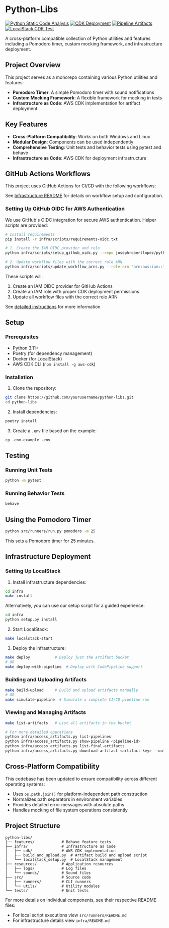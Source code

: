 # Python-Libs

[![Python Static Code Analysis](https://github.com/josephrobertlopez/python-libs/actions/workflows/code-analysis.yml/badge.svg)](https://github.com/josephrobertlopez/python-libs/actions/workflows/code-analysis.yml)
[![CDK Deployment](https://github.com/josephrobertlopez/python-libs/actions/workflows/cdk-deployment.yml/badge.svg)](https://github.com/josephrobertlopez/python-libs/actions/workflows/cdk-deployment.yml)
[![Pipeline Artifacts](https://github.com/josephrobertlopez/python-libs/actions/workflows/pipeline-artifacts.yml/badge.svg)](https://github.com/josephrobertlopez/python-libs/actions/workflows/pipeline-artifacts.yml)
[![LocalStack CDK Test](https://github.com/josephrobertlopez/python-libs/actions/workflows/localstack-test.yml/badge.svg)](https://github.com/josephrobertlopez/python-libs/actions/workflows/localstack-test.yml)

A cross-platform compatible collection of Python utilities and features including a Pomodoro timer, custom mocking framework, and infrastructure deployment.

## Project Overview

This project serves as a monorepo containing various Python utilities and features:

- **Pomodoro Timer**: A simple Pomodoro timer with sound notifications
- **Custom Mocking Framework**: A flexible framework for mocking in tests
- **Infrastructure as Code**: AWS CDK implementation for artifact deployment

## Key Features

- **Cross-Platform Compatibility**: Works on both Windows and Linux
- **Modular Design**: Components can be used independently
- **Comprehensive Testing**: Unit tests and behavior tests using pytest and behave
- **Infrastructure as Code**: AWS CDK for deployment infrastructure

## GitHub Actions Workflows

This project uses GitHub Actions for CI/CD with the following workflows:

See [Infrastructure README](./infra/README.md) for details on workflow setup and configuration.

### Setting Up GitHub OIDC for AWS Authentication

We use GitHub's OIDC integration for secure AWS authentication. Helper scripts are provided:

```bash
# Install requirements
pip install -r infra/scripts/requirements-oidc.txt

# 1. Create the IAM OIDC provider and role
python infra/scripts/setup_github_oidc.py --repo josephrobertlopez/python-libs --account-id 123456789012

# 2. Update workflow files with the correct role ARN
python infra/scripts/update_workflow_arns.py --role-arn "arn:aws:iam::123456789012:role/GitHubActionsCDKRole"
```

These scripts will:
1. Create an IAM OIDC provider for GitHub Actions
2. Create an IAM role with proper CDK deployment permissions
3. Update all workflow files with the correct role ARN

See [detailed instructions](./infra/docs/github-actions-integration.md#important-note-on-role-arn) for more information.

## Setup

### Prerequisites

- Python 3.11+
- Poetry (for dependency management)
- Docker (for LocalStack)
- AWS CDK CLI (`npm install -g aws-cdk`)

### Installation

1. Clone the repository:

```bash
git clone https://github.com/yourusername/python-libs.git
cd python-libs
```

2. Install dependencies:

```bash
poetry install
```

3. Create a `.env` file based on the example:

```bash
cp .env.example .env
```

## Testing

### Running Unit Tests

```bash
python -m pytest
```

### Running Behavior Tests

```bash
behave
```

## Using the Pomodoro Timer

```bash
python src/runners/run.py pomodoro -m 25
```

This sets a Pomodoro timer for 25 minutes.

## Infrastructure Deployment

### Setting Up LocalStack

1. Install infrastructure dependencies:

```bash
cd infra
make install
```

Alternatively, you can use our setup script for a guided experience:

```bash
cd infra
python setup.py install
```

2. Start LocalStack:

```bash
make localstack-start
```

3. Deploy the infrastructure:

```bash
make deploy           # Deploy just the artifact bucket
# OR
make deploy-with-pipeline  # Deploy with CodePipeline support
```

### Building and Uploading Artifacts

```bash
make build-upload     # Build and upload artifacts manually
# OR
make simulate-pipeline  # Simulate a complete CI/CD pipeline run
```

### Viewing and Managing Artifacts

```bash
make list-artifacts   # List all artifacts in the bucket

# For more detailed operations
python infra/access_artifacts.py list-pipelines
python infra/access_artifacts.py show-pipeline <pipeline-id>
python infra/access_artifacts.py list-final-artifacts
python infra/access_artifacts.py download-artifact <artifact-key> --output-path <local-path>
```

## Cross-Platform Compatibility

This codebase has been updated to ensure compatibility across different operating systems:

- Uses `os.path.join()` for platform-independent path construction
- Normalizes path separators in environment variables
- Provides detailed error messages with absolute paths
- Handles mocking of file system operations consistently

## Project Structure

```
python-libs/
├── features/            # Behave feature tests
├── infra/               # Infrastructure as Code
│   ├── cdk/             # AWS CDK implementation
│   ├── build_and_upload.py  # Artifact build and upload script
│   └── localstack_setup.py  # LocalStack management
├── resources/           # Application resources
│   ├── logs/            # Log files
│   └── sounds/          # Sound files
├── src/                 # Source code
│   ├── runners/         # CLI runners
│   └── utils/           # Utility modules
└── tests/               # Unit tests
```

For more details on individual components, see their respective README files:
- For local script executions view `src/runners/README.md`
- For infrastructure details view `infra/README.md`
